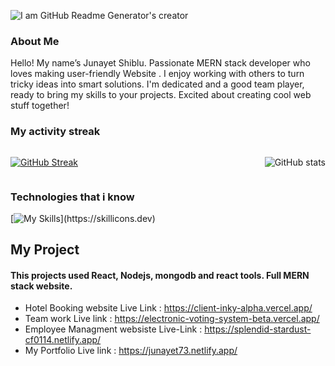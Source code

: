 ![I am GitHub Readme Generator's creator](https://i.ibb.co/vB3vqWK/Untitled-design-2.png)

### About Me
Hello! My name’s Junayet Shiblu. Passionate  MERN stack developer who loves making user-friendly Website . I enjoy working with others to turn tricky ideas into smart solutions. I'm dedicated and a good team player, ready to bring my skills to your projects.  Excited about creating cool web stuff together!
### My activity streak
<div style="display: flex; justify-content: space-between; align-items: center;">
  <a href="https://git.io/streak-stats">
    <img src="https://github-readme-streak-stats.herokuapp.com?user=jsjunayet&theme=monokai" alt="GitHub Streak" />
  </a> 


![GitHub stats](https://github-readme-stats.vercel.app/api?username=jsjunayet&show_icons=true)

</div>

### Technologies that i know
[![My Skills](https://skillicons.dev/icons?i=html,css,tailwind,js,mongodb,expressjs,react,nodejs,)](https://skillicons.dev)

## My Project 
#### This projects used React, Nodejs, mongodb and react tools. Full MERN stack website.
- Hotel Booking website Live Link : https://client-inky-alpha.vercel.app/
-  Team work Live link : https://electronic-voting-system-beta.vercel.app/
- Employee Managment websiste Live-Link : https://splendid-stardust-cf0114.netlify.app/
-  My Portfolio Live link : https://junayet73.netlify.app/





